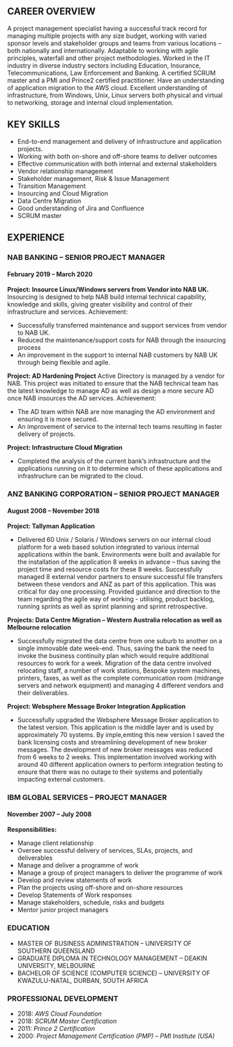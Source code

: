 ## CAREER OVERVIEW

A project management specialist having a successful track record for managing multiple projects with any size budget, working with varied sponsor levels and stakeholder groups and teams from various locations – both nationally and internationally. Adaptable to working with agile principles, waterfall and other project methodologies. Worked in the IT industry in diverse industry sectors including Education, Insurance, Telecommunications, Law Enforcement and Banking. A certified SCRUM master and a PMI and Prince2 certified practitioner. Have an understanding of application migration to the AWS cloud.
Excellent understanding of infrastructure, from Windows, Unix, Linux servers both physical and virtual to networking, storage and internal cloud implementation.

## KEY SKILLS

-	End-to-end management and delivery of infrastructure and application projects.
-	Working with both on-shore and off-shore teams to deliver outcomes
-	Effective communication with both internal and external stakeholders 
-	Vendor relationship management 
-	Stakeholder management, Risk & Issue Management
-	Transition Management
-	Insourcing and Cloud Migration
-	Data Centre Migration
-	Good understanding of Jira and Confluence
-	SCRUM master

## EXPERIENCE
### NAB BANKING – SENIOR PROJECT MANAGER
#### February 2019 – March 2020
**Project: Insource Linux/Windows servers from Vendor into NAB UK.**
Insourcing is designed to help NAB build internal technical capability, knowledge and skills, giving greater visibility and control of their infrastructure and services.
Achievement: 
-	Successfully transferred maintenance and support services from vendor to NAB UK.
-	Reduced the maintenance/support costs for NAB through the insourcing process
-	An improvement in the support to internal NAB customers by NAB UK through being flexible and agile.

**Project: AD Hardening Project**
Active Directory is managed by a vendor for NAB. This project was initiated to ensure that the NAB technical team has the latest knowledge to manage AD as well as design a more secure AD once NAB insources the AD services.
Achievement:
-	The AD team within NAB are now managing the AD environment and ensuring it is more secured.
-	An improvement of service to the internal tech teams resulting in faster delivery of projects.

**Project: Infrastructure Cloud Migration**
-	Completed the analysis of the current bank’s infrastructure and the applications running on it to determine which of these applications and infrastructure can be migrated to the cloud.

### ANZ BANKING CORPORATION – SENIOR PROJECT MANAGER ###
#### August 2008 – November 2018 ####

**Project: Tallyman Application**
- Delivered 60 Unix / Solaris / Windows servers on our internal cloud platform for a web based solution integrated to various internal applications within the bank. Environments were built and available for the installation of the application 8 weeks in advance – thus saving the project time and resource costs for these 8 weeks.
Successfully managed 8 external vendor partners to ensure successful file transfers between these vendors and ANZ as part of this application. This was critical for day one processing.
Provided guidance and direction to the team regarding the agile way of working - utilising, product backlog, running sprints as well as sprint planning and sprint retrospective.

**Projects: Data Centre Migration – Western Australia relocation as well as Melbourne relocation**
- Successfully migrated the data centre from one suburb to another on a single immovable date week-end. Thus, saving the bank the need to invoke the business continuity plan which would require additional resources to work for a week. Migration of the data centre involved relocating staff, a number of work stations, Bespoke system machines, printers, faxes, as well as the complete communication room (midrange servers and network equipment) and managing 4 different vendors and their deliverables.

**Project: Websphere Message Broker Integration Application**
- Successfully upgraded the Websphere Message Broker application to the latest version. This application is the middle layer and is used by approximately 70 systems. By imple,emting this new version I saved  the bank licensing costs and streamlining development of new broker messages. The development of new broker messages was reduced from 6 weeks to 2 weeks.
This implementation involved working with around 40 different application owners to perform integration testing to ensure that there was no outage to their systems and potentially impacting external customers.

### IBM GLOBAL SERVICES – PROJECT MANAGER ###
#### November 2007 – July 2008 ####
**Responsibilities:**
-	Manage client relationship
-	Oversee successful delivery of services, SLAs, projects, and deliverables
-	Manage and deliver a programme of work
-	Manage a group of project managers to deliver the programme of work
-	Develop and review statements of work
-	Plan the projects using off-shore and on-shore resources
-	Develop Statements of Work responses
-	Manage stakeholders, schedule, risks and budgets
-	Mentor junior project managers

### EDUCATION ###
- MASTER OF BUSINESS ADMINISTRATION – UNIVERSITY OF SOUTHERN QUEENSLAND
- GRADUATE DIPLOMA IN TECHNOLOGY MANAGEMENT – DEAKIN UNIVERSITY, MELBOURNE
- BACHELOR OF SCIENCE (COMPUTER SCIENCE) – UNIVERSITY OF KWAZULU-NATAL, DURBAN, SOUTH AFRICA

### PROFESSIONAL DEVELOPMENT ###
- 2018:	_AWS Cloud Foundation_ 
- 2018:	_SCRUM Master Certification_
- 2011:	_Prince 2 Certification_
- 2000: _Project Management Certification (PMP) – PMI Institute (USA)_




